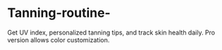 # Tanning-routine-
Get UV index, personalized tanning tips, and track skin health daily. Pro version allows color customization.
